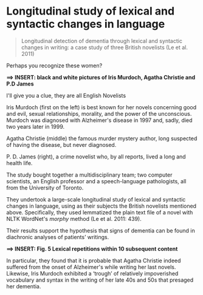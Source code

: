 # Longitudinal study of lexical and syntactic changes in language

> Longitudinal detection of dementia through lexical and syntactic changes in writing: a case study of three British novelists \(Le et al. 2011\)

Perhaps you recognize these women?

**==&gt; INSERT: black and white pictures of Iris Murdoch, Agatha Christie and P.D James**

I'll give you a clue, they are all English Novelists

Iris Murdoch \(first on the left\) is best known for her novels concerning good and evil, sexual relationships, morality, and the power of the unconscious. Murdoch was diagnosed with Alzheimer's disease in 1997 and, sadly, died two years later in 1999.

Agatha Christie \(middle\) the famous murder mystery author, long suspected of having the disease, but never diagnosed.

P. D. James \(right\), a crime novelist who, by all reports, lived a long and health life.

The study bought together a multidisciplinary team; two computer scientists, an English professor and a speech-language pathologists, all from the University of Toronto.

They undertook a large-scale longitudinal study of lexical and syntactic changes in language, using as their subjects the British novelists mentioned above. Specifically, they used lemmatized the plain text file of a novel with NLTK WordNet's _morphy_ method \(Le et al. 2011: 439\).

Their results support the hypothesis that signs of dementia can be found in diachronic analyses of patients’ writings.

**==&gt; INSERT: Fig. 5 Lexical repetitions within 10 subsequent content**

In particular, they found that it is probable that Agatha Christie indeed suffered from the onset of Alzheimer's while writing her last novels. Likewise, Iris Murdoch exhibited a ‘trough’ of relatively impoverished vocabulary and syntax in the writing of her late 40s and 50s that presaged her dementia.

